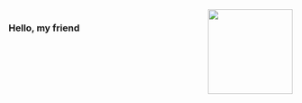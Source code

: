 <img align="right" src="https://github-readme-stats.vercel.app/api?username=zk4" style="height:150px;">  

### Hello, my friend
<!-- ![visitors](https://visitor-badge.glitch.me/badge?page_id=zk4.zk4.readme) -->

